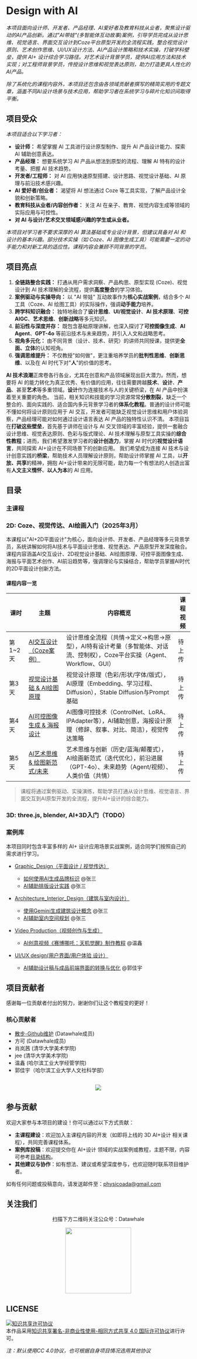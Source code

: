 # Design with AI

*本项目面向设计师、开发者、产品经理、AI爱好者及教育科技从业者，聚焦设计驱动的AI产品创新。通过"AI带娃"(多智能体互动故事)案例，引导学员完成从设计思维、视觉语言、界面交互设计到Coze平台原型开发的全流程实践，整合视觉设计原则、艺术创作思维、UI/UX设计方法、AI产品设计策略和技术实操，打破学科壁垒，提供 AI+ 设计综合学习路径。对艺术设计背景学员，提供AI应用方法和技术实现；对工程师背景学员，传授设计思维和视觉表达原则，助力打造更具人性化的AI产品。*

*除了系统化的课程内容外，本项目还包含由各领域贡献者撰写的精简实用的专题文章，涵盖不同AI设计场景与技术应用，帮助学习者在系统学习与碎片化知识间取得平衡。*

## 项目受众

*本项目适合以下学习者：*

* **设计师：** 希望掌握 AI 工具进行设计原型制作、提升 AI 产品设计能力、探索 AI 辅助创意表达。
* **产品经理：** 想要系统学习 AI 产品从想法到原型的流程、理解 AI 特有的设计考量、把握 AI 技术趋势。
* **开发者/工程师：** 对 AI 应用快速原型搭建、设计思路、视觉设计基础、AI 原理与前沿技术感兴趣。
* **AI 爱好者/创业者：** 渴望将 AI 想法通过 Coze 等工具实现，了解产品设计全貌和创新策略。
* **教育科技从业者/内容创作者：** 关注 AI 在亲子、教育、视觉内容生成等领域的实际应用与可控性。
* **对 AI 与设计/艺术交叉领域感兴趣的学生或从业者。**

*本项目对学习者不要求深厚的 AI 算法基础或专业设计背景，但建议具备对 AI 和设计的基本兴趣。部分技术实操（如 Coze、AI 图像生成工具）可能需要一定的动手能力和对新工具的适应性。课程内容会兼顾不同背景的学员。*

## 项目亮点

1. **全链路整合实践：** 打通从用户需求洞察、产品构思、原型实现 (Coze)、视觉设计到 AI 技术理解的全流程，提供**高度整合**的学习体验。
2. **案例驱动与实操导向：** 以 "AI 带娃" 互动故事作为**核心实战案例**，结合多个 AI 工具（Coze、AI 绘图工具）的实际操作，强调**动手能力**培养。
3. **跨学科知识融合：** 独特地融合了**设计思维**、**UI/视觉设计**、**AI 技术原理**、**可控 AIGC**、**艺术思维**、**创新战略**等多元知识。
4. **前沿性与深度并存：** 既包含基础原理讲解，也深入探讨了**可控图像生成**、**AI Agent**、**GPT-4o** 等前沿技术与未来趋势，并引入人文和战略思考。
5. **视角多元化：** 由不同背景（设计、技术、研究）的讲师共同授课，提供更**全面、立体**的认知视角。
6. **强调思维提升：** 不仅教授"如何做"，更注重培养学员的**批判性思维**、**创新思维**、以及在 AI 时代下对"**人**"的价值的思考。

  **AI 技术浪潮**正席卷各行各业，尤其在创意和产品领域展现出巨大潜力。然而，想要将 AI 的能力转化为真正优秀、有价值的应用，往往需要跨越**技术**、**设计**、**产品**、甚至**艺术**等多重领域。**设计**作为连接技术与人的关键桥梁，在 AI 产品中扮演着至关重要的角色。
  当前，相关知识和技能的学习资源常常**分散割裂**，缺乏一个整合的、面向实践的、适合国内多元背景学习者的**体系化教程**。普通的设计师可能不懂如何将设计原则应用于 AI 交互，开发者可能缺乏视觉设计思维和用户体验洞察，产品经理可能对如何通过设计语言表达 AI 产品的独特性认识不清。
  本项目旨在**打破这些壁垒**，首先基于讲师在设计与 AI 交叉领域的丰富经验，提供一套融合设计思维、视觉表达原则、色彩与版式理论、AI 技术理解与原型工具实操的**综合性教程**；进而，我们希望激发学习者的**设计创造力**，掌握 AI 时代的**视觉设计语言**，共同探索 AI+设计在不同场景下的创新应用。
  我们希望成为连接 AI 技术与设计创意实践的**桥梁**，帮助技术人员理解设计原则，帮助设计师掌握 AI 工具，以**开放、共享**的精神，拥抱 AI+设计带来的无限可能，助力每一个有想法的人创造出富有**人文主义情怀**、**以人为本**的 AI 应用。

## 目录

### 主课程

### 2D: Coze、视觉传达、AI绘画入门（2025年3月）

本课程以"AI+2D平面设计"为核心，面向设计师、开发者、产品经理等多元背景学员，系统讲解如何将AI技术与平面设计思维、视觉表达、产品原型开发深度融合。课程内容涵盖AI交互设计、2D视觉设计基础、AI绘图原理、可控平面图像生成、海报与平面艺术创作、AI前沿趋势等，强调理论与实操结合，帮助学员掌握AI时代的2D平面设计创新方法。

#### 课程内容一览

| 课时    | 主题                           | 内容概览                                                                                                                         | 课程视频 |
| ------- | ------------------------------ | ------------------------------------------------------------------------------------------------------------------------------- | -------- |
| 第1~2天 | [AI交互设计（Coze案例）](docs/day1-2/README.md)         | 设计思维全流程（共情→定义→构思→原型），AI特有设计考量（多智能体、对话流、控制权），Coze平台实操（Agent、Workflow、GUI）         | 待上传 |
| 第3天   | [视觉设计基础 & AI绘图原理](docs/day3/README.md)      | 视觉设计原理（色彩/形状/字体/版式），AI原理（Embedding、学习过程、Diffusion），Stable Diffusion与Prompt基础                     | 待上传 |
| 第4天   | [AI可控图像生成 & 海报设计](docs/day4/README.md)      | AI图像可控技术（ControlNet、LoRA、IPAdapter等），AI辅助创意，海报设计原理（修辞、叙事、对比、简洁），视觉传达策略               | 待上传 |
| 第5天   | [AI艺术思维 & 绘图新范式/未来](docs/day5/README.md)   | 艺术思维与创新（历史/蓝海/颠覆式），AI绘画新范式（迭代优化），前沿进展（GPT-4o）、未来趋势（Agent/视频）、人类价值（共情）     | 待上传 |

> 课程将通过案例驱动、实操演练，帮助学员打通从设计思维、视觉语言、界面交互到AI原型开发的全流程，提升AI+设计的综合能力。

### 3D: three.js, blender, AI+3D入门（TODO）

### 案例库

本项目同时包含丰富多样的 AI+ 设计应用场景实战案例，适合同学们按照自己的需求进行学习。

- [Graphic_Design（平面设计 / 视觉传达）](docs/casebook/Graphic_Design/)
  - [如何使用AI生成品牌标识](docs/casebook/Graphic_Design/ai_logo_generation.md) @张三
  - [AI辅助排版设计实践](docs/casebook/Graphic_Design/ai_typography_design.md) @张三
  

- [Architecture_Interior_Design（建筑与室内设计）](docs/casebook/Architecture_Interior_Design/)
  - [使用Gemini生成建筑设计概念](docs/casebook/Architecture_Interior_Design/gemini_architecture_design.md) @张三
  - [AI辅助室内空间规划](docs/casebook/Architecture_Interior_Design/ai_interior_planning.md) @张三

- [Video Production（视频创作与生成）](docs/casebook/Video_Production)
  - [AI创意视频《赛博哪吒：天机觉醒》制作教程](docs/casebook/Video_Production/CyberNezha_video_0501_wenxin/CyberNezha_video_0501_wenxin.md) @温鑫

- [UI/UX design(用户界面/用户体验 设计）](docs\casebook\UI_UX_Design/)
  - [AI辅助设计稿与成品前端界面的转换与优化](docs/casebook/UI_UX_Design/MCP%EF%BC%9Afigma%20to%20cursor/figma%20to%20cursor.md) @郭佳宇
  
## 项目贡献者

感谢每一位贡献者付出的努力，谢谢你们让这个教程变的更好！

### 核心贡献者
- [散步-Github维护](https://github.com/sanbuphy) (Datawhale成员)
- 方可 (Datawhale成员)
- 肖岚茜 (清华大学美术学院)
- jee (清华大学美术学院)
- 温鑫 (哈尔滨工业大学经管学院)
- 郭佳宇（哈尔滨工业大学人文社科学部）

<div align=center style="margin-top: 30px;">
  <a href="https://github.com/datawhalechina/design-with-ai/graphs/contributors">
    <img src="https://contrib.rocks/image?repo=datawhalechina/design-with-ai" />
  </a>
</div>

## 参与贡献
欢迎大家参与本项目的建设！你可以通过以下方式贡献：

- **主课程建设**：欢迎加入主课程内容的开发（如即将上线的 3D AI+设计 相关课程），共同完善课程体系。
- **案例库投稿**：欢迎提交你在 AI+设计 领域的实战案例或教程，主题不限，内容可参考[目录结构](docs/casebook/README.md)。
- **其他建议与协作**：如有想法、建议或希望深度参与，也欢迎随时联系项目维护者。

如有任何问题或投稿意向，请发送邮件至：physicoada@gmail.com

## 关注我们

<div align=center>
<p>扫描下方二维码关注公众号：Datawhale</p>
<img src="https://raw.githubusercontent.com/datawhalechina/pumpkin-book/master/res/qrcode.jpeg" width = "180" height = "180">
</div>

## LICENSE

<a rel="license" href="http://creativecommons.org/licenses/by-nc-sa/4.0/"><img alt="知识共享许可协议" style="border-width:0" src="https://img.shields.io/badge/license-CC%20BY--NC--SA%204.0-lightgrey" /></a><br />本作品采用<a rel="license" href="http://creativecommons.org/licenses/by-nc-sa/4.0/">知识共享署名-非商业性使用-相同方式共享 4.0 国际许可协议</a>进行许可。

*注：默认使用CC 4.0协议，也可根据自身项目情况选用其他协议*
